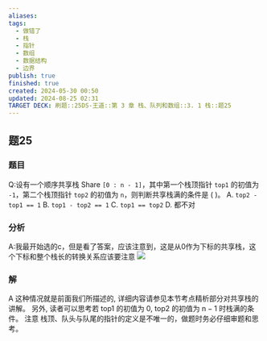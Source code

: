 ```yaml
---
aliases: 
tags:
  - 做错了
  - 栈
  - 指针
  - 数组
  - 数据结构
  - 边界
publish: true
finished: true
created: 2024-05-30 00:50
updated: 2024-08-25 02:31
TARGET DECK: 刷题::25DS-王道::第 3 章 栈、队列和数组::3. 1 栈::题25
---
```

## 题25
### 题目
Q:设有一个顺序共享栈 Share `[0 : n - 1]`，其中第一个栈顶指针 `top1` 的初值为 `-1`，第二个栈顶指针 `top2` 的初值为 `n`，则判断共享栈满的条件是 ( )。
A. `top2 - top1 == 1` 
B. `top1 - top2 == 1`
C. `top1 == top2` 
D. 都不对
### 分析
A:我最开始选的c，但是看了答案，应该注意到，这是从0作为下标的共享栈，这个下标和整个栈长的转换关系应该要注意
![](https://img.hwenyi.live/202408251429372.webp)
### 解
A
这种情况就是前面我们所描述的, 详细内容请参见本节考点精析部分对共享栈的讲解。
另外, 读者可以思考若 top1 的初值为 0, top2 的初值为 $\mathrm{n} - 1$ 时栈满的条件。
注意
栈顶、队头与队尾的指针的定义是不唯一的，做题时务必仔细审题和思考。
<!--ID: 1725344113889-->
